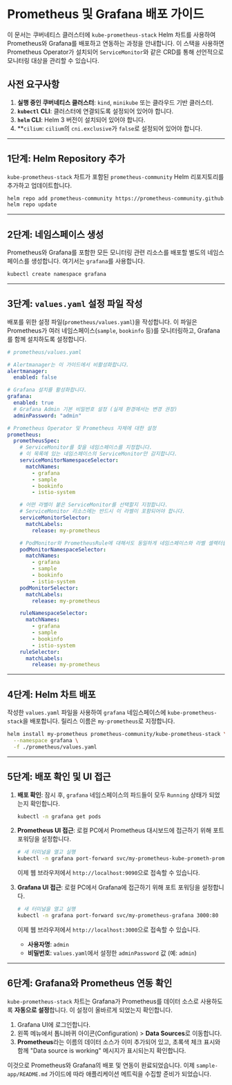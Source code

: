 # Prometheus 및 Grafana 배포 가이드

이 문서는 쿠버네티스 클러스터에 `kube-prometheus-stack` Helm 차트를 사용하여 Prometheus와 Grafana를 배포하고 연동하는 과정을 안내합니다. 이 스택을 사용하면 Prometheus Operator가 설치되어 `ServiceMonitor`와 같은 CRD를 통해 선언적으로 모니터링 대상을 관리할 수 있습니다.

## 사전 요구사항

1.  **실행 중인 쿠버네티스 클러스터**: `kind`, `minikube` 또는 클라우드 기반 클러스터.
2.  **`kubectl` CLI**: 클러스터에 연결되도록 설정되어 있어야 합니다.
3.  **`helm` CLI**: Helm 3 버전이 설치되어 있어야 합니다.
4.  **`cilium`: `cilium`의 `cni.exclusive`가 `false`로 설정되어 있어야 합니다.

---

## 1단계: Helm Repository 추가

`kube-prometheus-stack` 차트가 포함된 `prometheus-community` Helm 리포지토리를 추가하고 업데이트합니다.

```bash
helm repo add prometheus-community https://prometheus-community.github.io/helm-charts
helm repo update
```

---

## 2단계: 네임스페이스 생성

Prometheus와 Grafana를 포함한 모든 모니터링 관련 리소스를 배포할 별도의 네임스페이스를 생성합니다. 여기서는 `grafana`를 사용합니다.

```bash
kubectl create namespace grafana
```

---

## 3단계: `values.yaml` 설정 파일 작성

배포를 위한 설정 파일(`prometheus/values.yaml`)을 작성합니다. 이 파일은 Prometheus가 여러 네임스페이스(`sample`, `bookinfo` 등)를 모니터링하고, Grafana를 함께 설치하도록 설정합니다.

```yaml
# prometheus/values.yaml

# Alertmanager는 이 가이드에서 비활성화합니다.
alertmanager:
  enabled: false

# Grafana 설치를 활성화합니다.
grafana:
  enabled: true
  # Grafana Admin 기본 비밀번호 설정 (실제 환경에서는 변경 권장)
  adminPassword: "admin"

# Prometheus Operator 및 Prometheus 자체에 대한 설정
prometheus:
  prometheusSpec:
    # ServiceMonitor를 찾을 네임스페이스를 지정합니다.
    # 이 목록에 있는 네임스페이스의 ServiceMonitor만 감지합니다.
    serviceMonitorNamespaceSelector:
      matchNames:
        - grafana
        - sample
        - bookinfo
        - istio-system

    # 어떤 라벨이 붙은 ServiceMonitor를 선택할지 지정합니다.
    # ServiceMonitor 리소스에는 반드시 이 라벨이 포함되어야 합니다.
    serviceMonitorSelector:
      matchLabels:
        release: my-prometheus

    # PodMonitor와 PrometheusRule에 대해서도 동일하게 네임스페이스와 라벨 셀렉터를 설정합니다.
    podMonitorNamespaceSelector:
      matchNames:
        - grafana
        - sample
        - bookinfo
        - istio-system
    podMonitorSelector:
      matchLabels:
        release: my-prometheus

    ruleNamespaceSelector:
      matchNames:
        - grafana
        - sample
        - bookinfo
        - istio-system
    ruleSelector:
      matchLabels:
        release: my-prometheus
```

---

## 4단계: Helm 차트 배포

작성한 `values.yaml` 파일을 사용하여 `grafana` 네임스페이스에 `kube-prometheus-stack`을 배포합니다. 릴리스 이름은 `my-prometheus`로 지정합니다.

```bash
helm install my-prometheus prometheus-community/kube-prometheus-stack \
  --namespace grafana \
  -f ./prometheus/values.yaml
```

---

## 5단계: 배포 확인 및 UI 접근

1.  **배포 확인**:
    잠시 후, `grafana` 네임스페이스의 파드들이 모두 `Running` 상태가 되었는지 확인합니다.
    ```bash
    kubectl -n grafana get pods
    ```

2.  **Prometheus UI 접근**:
    로컬 PC에서 Prometheus 대시보드에 접근하기 위해 포트 포워딩을 설정합니다.
    ```bash
    # 새 터미널을 열고 실행
    kubectl -n grafana port-forward svc/my-prometheus-kube-prometh-prometheus 9090:9090
    ```
    이제 웹 브라우저에서 `http://localhost:9090`으로 접속할 수 있습니다.

3.  **Grafana UI 접근**:
    로컬 PC에서 Grafana에 접근하기 위해 포트 포워딩을 설정합니다.
    ```bash
    # 새 터미널을 열고 실행
    kubectl -n grafana port-forward svc/my-prometheus-grafana 3000:80
    ```
    이제 웹 브라우저에서 `http://localhost:3000`으로 접속할 수 있습니다.
    *   **사용자명**: `admin`
    *   **비밀번호**: `values.yaml`에서 설정한 `adminPassword` 값 (예: `admin`)

---

## 6단계: Grafana와 Prometheus 연동 확인

`kube-prometheus-stack` 차트는 Grafana가 Prometheus를 데이터 소스로 사용하도록 **자동으로 설정**합니다. 이 설정이 올바르게 되었는지 확인합니다.

1.  Grafana UI에 로그인합니다.
2.  왼쪽 메뉴에서 톱니바퀴 아이콘(Configuration) > **Data Sources**로 이동합니다.
3.  **Prometheus**라는 이름의 데이터 소스가 이미 추가되어 있고, 초록색 체크 표시와 함께 "Data source is working" 메시지가 표시되는지 확인합니다.

이것으로 Prometheus와 Grafana의 배포 및 연동이 완료되었습니다. 이제 `sample-app/README.md` 가이드에 따라 애플리케이션 메트릭을 수집할 준비가 되었습니다.
